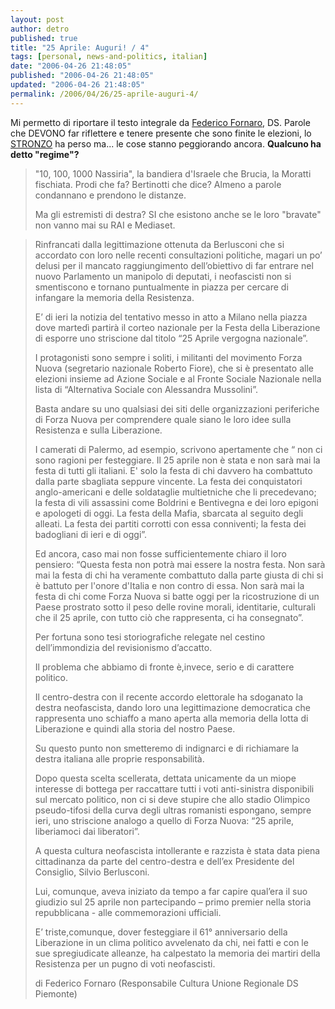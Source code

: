 ```yaml
---
layout: post
author: detro
published: true
title: "25 Aprile: Auguri! / 4"
tags: [personal, news-and-politics, italian]
date: "2006-04-26 21:48:05"
published: "2006-04-26 21:48:05"
updated: "2006-04-26 21:48:05"
permalink: /2006/04/26/25-aprile-auguri-4/
---
```


Mi permetto di riportare il testo integrale da <a href="http://www.dspiemonte.it/index.php?option=com_content&task=view&id=27&Itemid=147">Federico Fornaro</a>, DS.
Parole che DEVONO far riflettere e tenere presente che sono finite le elezioni, lo <a href="http://www.detronizator.org/search/berlusconi">STRONZO</a> ha perso ma... le cose stanno peggiorando ancora. <strong>Qualcuno ha detto "regime"?</strong>

<blockquote>"10, 100, 1000 Nassiria", la bandiera d'Israele che Brucia, la Moratti fischiata.
Prodi che fa?
Bertinotti che dice?
Almeno a parole condannano e prendono le distanze.
 
Ma gli estremisti di destra?
SI che esistono anche se le loro "bravate" non vanno mai su RAI e Mediaset.
</blockquote>

<!--more-->
<blockquote> 
Rinfrancati dalla legittimazione ottenuta da Berlusconi che si accordato con loro nelle recenti consultazioni politiche, magari un po’ delusi per il mancato raggiungimento dell’obiettivo di far entrare nel nuovo Parlamento un manipolo di deputati, i neofascisti non si smentiscono e tornano puntualmente in piazza per cercare di infangare la memoria della Resistenza.

E’ di ieri la notizia del tentativo messo in atto a Milano nella piazza dove martedì partirà il corteo nazionale per la Festa della Liberazione di esporre uno striscione dal titolo “25 Aprile vergogna nazionale”.

I protagonisti sono sempre i soliti, i militanti del movimento Forza Nuova (segretario nazionale Roberto Fiore), che si è presentato alle elezioni insieme ad Azione Sociale e al Fronte Sociale Nazionale nella lista di “Alternativa Sociale con Alessandra Mussolini”.

Basta andare su uno qualsiasi dei siti delle organizzazioni periferiche di Forza Nuova per comprendere quale siano le loro idee sulla Resistenza e sulla Liberazione.

I camerati di Palermo, ad esempio, scrivono apertamente che “ non ci sono ragioni per festeggiare. Il 25 aprile non è stata e non sarà mai la festa di tutti gli italiani. E' solo la festa di chi davvero ha combattuto dalla parte sbagliata seppure vincente. La festa dei conquistatori anglo-americani e delle soldataglie multietniche che li precedevano; la festa di vili assassini come Boldrini e Bentivegna e dei loro epigoni e apologeti di oggi. La festa della Mafia, sbarcata al seguito degli alleati. La festa dei partiti corrotti con essa conniventi; la festa dei badogliani di ieri e di oggi”.

Ed ancora, caso mai non fosse sufficientemente chiaro il loro pensiero: “Questa festa non potrà mai essere la nostra festa. Non sarà mai la festa di chi ha veramente combattuto dalla parte giusta di chi si è battuto per l'onore d'Italia e non contro di essa. Non sarà mai la festa di chi come Forza Nuova si batte oggi per la ricostruzione di un Paese prostrato sotto il peso delle rovine morali, identitarie, culturali che il 25 aprile, con tutto ciò che rappresenta, ci ha consegnato”.

Per fortuna sono tesi storiografiche relegate nel cestino dell’immondizia del revisionismo d’accatto.

Il problema che abbiamo di fronte è,invece, serio e di carattere politico.

Il centro-destra con il recente accordo elettorale ha sdoganato la destra neofascista, dando loro una legittimazione democratica che rappresenta uno schiaffo a mano aperta alla memoria della lotta di Liberazione e quindi alla storia del nostro Paese.

Su questo punto non smetteremo di indignarci e di richiamare la destra italiana alle proprie responsabilità.

Dopo questa scelta scellerata, dettata unicamente da un miope interesse di bottega per raccattare tutti i voti anti-sinistra disponibili sul mercato politico, non ci si deve stupire che allo stadio Olimpico pseudo-tifosi della curva degli ultras romanisti espongano, sempre ieri, uno striscione analogo a quello di Forza Nuova: “25 aprile, liberiamoci dai liberatori”.

A questa cultura neofascista intollerante e razzista è stata data piena cittadinanza da parte del centro-destra e dell’ex Presidente del Consiglio, Silvio Berlusconi.

Lui, comunque, aveva iniziato da tempo a far capire qual’era il suo giudizio sul 25 aprile non partecipando – primo premier nella storia repubblicana - alle commemorazioni ufficiali.

E’ triste,comunque, dover festeggiare il 61° anniversario della Liberazione in un clima politico avvelenato da chi, nei fatti e con le sue spregiudicate alleanze, ha calpestato la memoria dei martiri della Resistenza per un pugno di voti neofascisti.
 
di Federico Fornaro (Responsabile Cultura Unione Regionale DS Piemonte)</blockquote>


